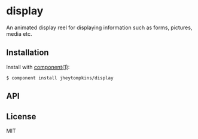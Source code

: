 
# display

  An animated display reel for displaying information such as forms, pictures, media etc.

## Installation

  Install with [component(1)](http://component.io):

    $ component install jheytompkins/display

## API



## License

  MIT
